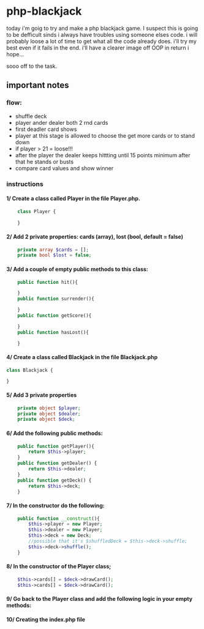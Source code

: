 # php-blackjack
today i'm goig to try and make a php blackjack game. I suspect this is going to be defficult sinds i always have troubles using someone elses code. i will probably loose a lot of time to get what all the code already does. i'll try my best even if it fails in the end. i'll have a clearer image off OOP in return i hope...

sooo off to the task.
## important notes 
### flow:
* shuffle deck
* player ander dealer both 2 rnd cards
* first deadler card shows
* player at this stage is allowed to choose the get more cards or to stand down
* if player > 21 = loose!!!
* after the player the dealer keeps hittting until 15 points minimum after that he stands or busts
* compare card values and show winner

### instructions
#### 1/ Create a class called Player in the file Player.php.
```php
    class Player {
    
    }
```
#### 2/ Add 2 private properties: cards (array), lost (bool, default = false)
```php
    private array $cards = [];
    private bool $lost = false;
```

#### 3/ Add a couple of empty public methods to this class:
```php
    public function hit(){

    }
    public function surrender(){

    }
    public function getScore(){

    }
    public function hasLost(){

    }
```
#### 4/ Create a class called Blackjack in the file Blackjack.php
```php
class Blackjack {

}
```
#### 5/ Add 3 private properties
```php
    private object $player;
    private object $dealer;
    private object $deck;
```
#### 6/ Add the following public methods:
```php
    public function getPlayer(){
        return $this->player;
    }
    public function getDealer() {
        return $this->dealer;
    }
    public function getDeck() {
        return $this->deck;
    }
```
#### 7/ In the constructor do the following:
```php
    public function __construct(){
        $this->player = new Player;
        $this->dealer = new Player;
        $this->deck = new Deck;
        //possible that it's $shuffledDeck = $this->deck->shuffle;
        $this->deck->shuffle();
    }
```
#### 8/ In the constructor of the Player class;
```php
    $this->cards[] = $deck->drawCard();
    $this->cards[] = $deck->drawCard();
```
#### 9/ Go back to the Player class and add the following logic in your empty methods:
#### 10/ Creating the index.php file